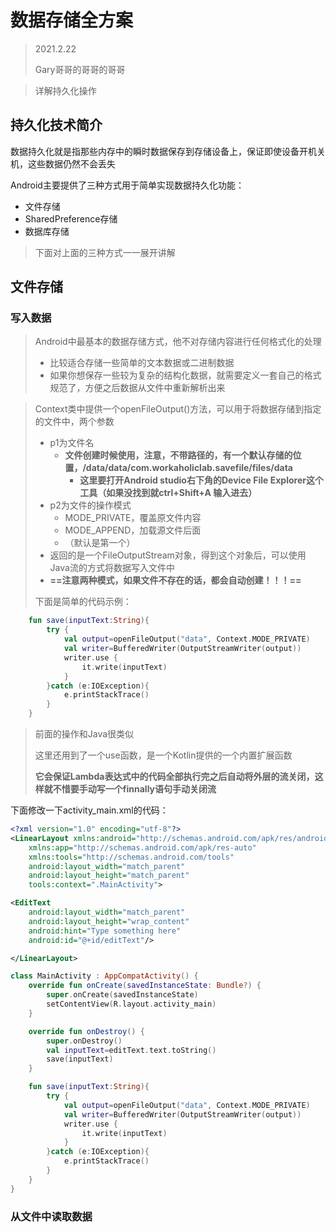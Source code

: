 # 数据存储全方案

> 2021.2.22
>
> Gary哥哥的哥哥的哥哥

> 详解持久化操作

## 持久化技术简介

数据持久化就是指那些内存中的瞬时数据保存到存储设备上，保证即使设备开机关机，这些数据仍然不会丢失

Android主要提供了三种方式用于简单实现数据持久化功能：

* 文件存储
* SharedPreference存储
* 数据库存储

> 下面对上面的三种方式一一展开讲解

## 文件存储

### 写入数据

> Android中最基本的数据存储方式，他不对存储内容进行任何格式化的处理
>
> * 比较适合存储一些简单的文本数据或二进制数据
> * 如果你想保存一些较为复杂的结构化数据，就需要定义一套自己的格式规范了，方便之后数据从文件中重新解析出来

> Context类中提供一个openFileOutput()方法，可以用于将数据存储到指定的文件中，两个参数
>
> * p1为文件名
>   * **文件创建时候使用，注意，不带路径的，有一个默认存储的位置，/data/data/com.workaholiclab.savefile/files/data**
>     * **这里要打开Android studio右下角的Device File Explorer这个工具（如果没找到就ctrl+Shift+A 输入进去）**
> * p2为文件的操作模式
>   * MODE_PRIVATE，覆盖原文件内容
>   * MODE_APPEND，加载源文件后面
>   * （默认是第一个）
> * 返回的是一个FileOutputStream对象，得到这个对象后，可以使用Java流的方式将数据写入文件中
> * **==注意两种模式，如果文件不存在的话，都会自动创建！！！==**
>
> 下面是简单的代码示例：

```kotlin
    fun save(inputText:String){
        try {
            val output=openFileOutput("data", Context.MODE_PRIVATE)
            val writer=BufferedWriter(OutputStreamWriter(output))
            writer.use { 
                it.write(inputText)
            }
        }catch (e:IOException){
            e.printStackTrace()
        }
    }
```

> 前面的操作和Java很类似
>
> 这里还用到了一个use函数，是一个Kotlin提供的一个内置扩展函数
>
> **它会保证Lambda表达式中的代码全部执行完之后自动将外层的流关闭，这样就不惜要手动写一个finnally语句手动关闭流**

下面修改一下activity_main.xml的代码：

```xml
<?xml version="1.0" encoding="utf-8"?>
<LinearLayout xmlns:android="http://schemas.android.com/apk/res/android"
    xmlns:app="http://schemas.android.com/apk/res-auto"
    xmlns:tools="http://schemas.android.com/tools"
    android:layout_width="match_parent"
    android:layout_height="match_parent"
    tools:context=".MainActivity">

<EditText
    android:layout_width="match_parent"
    android:layout_height="wrap_content"
    android:hint="Type something here"
    android:id="@+id/editText"/>

</LinearLayout>
```

```kotlin
class MainActivity : AppCompatActivity() {
    override fun onCreate(savedInstanceState: Bundle?) {
        super.onCreate(savedInstanceState)
        setContentView(R.layout.activity_main)
    }

    override fun onDestroy() {
        super.onDestroy()
        val inputText=editText.text.toString()
        save(inputText)
    }

    fun save(inputText:String){
        try {
            val output=openFileOutput("data", Context.MODE_PRIVATE)
            val writer=BufferedWriter(OutputStreamWriter(output))
            writer.use {
                it.write(inputText)
            }
        }catch (e:IOException){
            e.printStackTrace()
        }
    }
}
```



### 从文件中读取数据

